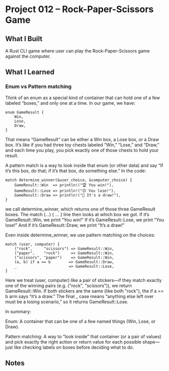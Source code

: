 # Project 012 – Rock-Paper-Scissors Game 

## What I Built
A Rust CLI game where user can play the Rock-Paper-Scissors game against the computer.

## What I Learned
 
### Enum vs Pattern matching
Think of an enum as a special kind of container that can hold one of a few labeled “boxes,” and only one at a time. In our game, we have:
```
enum GameResult {
    Win,
    Lose,
    Draw,
}
```

That means “GameResult” can be either a Win box, a Lose box, or a Draw box. It’s like if you had three toy chests labeled “Win,” “Lose,” and “Draw,” and each time you play, you pick exactly one of those chests to hold your result.

A pattern match is a way to look inside that enum (or other data) and say “If it’s this box, do that; if it’s that box, do something else.” In the code:
```
match determine_winner(&user_choice, &computer_choice) {
    GameResult::Win  => println!("🏆 You win!"),
    GameResult::Lose => println!("😔 You lose!"),
    GameResult::Draw => println!("🤝 It's a draw!"),
}
```

we call determine_winner, which returns one of those three GameResult boxes. The match (...) { ... } line then looks at which box we got. If it’s GameResult::Win, we print “You win!” If it’s GameResult::Lose, we print “You lose!” And if it’s GameResult::Draw, we print “It’s a draw!”

Even inside determine_winner, we use pattern matching on the choices:
```
match (user, computer) {
    ("rock",     "scissors") => GameResult::Win,
    ("paper",    "rock")     => GameResult::Win,
    ("scissors", "paper")    => GameResult::Win,
    (a, b) if a == b        => GameResult::Draw,
    _                       => GameResult::Lose,
}
```

Here we treat (user, computer) like a pair of stickers—if they match exactly one of the winning pairs (e.g. ("rock", "scissors")), we return GameResult::Win. If both stickers are the same (like both "rock"), the if a == b arm says “it’s a draw.” The final _ case means “anything else left over must be a losing scenario,” so it returns GameResult::Lose.

In summary:

Enum: A container that can be one of a few named things (Win, Lose, or Draw).

Pattern matching: A way to “look inside” that container (or a pair of values) and pick exactly the right action or return value for each possible shape—just like checking labels on boxes before deciding what to do.

## Notes
